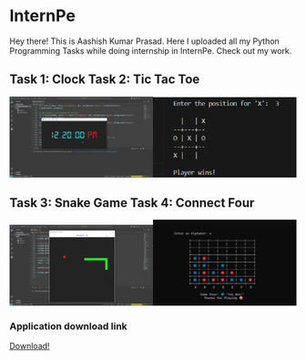 # InternPe
Hey there! This is Aashish Kumar Prasad. Here I uploaded all my Python Programming Tasks while doing internship in InternPe. Check out my work.

## Task 1: Clock                                                                                                                                                       Task 2: Tic Tac Toe
<a href="https://github.com/AashishKrPd/InternPe/tree/main/Task_01_Clock"><img src="./Thumbnail/Task1.png" width="50%"></a><a href="https://github.com/AashishKrPd/InternPe/tree/main/Task_02_Tic_Tac_Toe"><img src="./Thumbnail/Task2.png" width="50%"></a>




## Task 3: Snake Game                                                                                                                                                    Task 4: Connect Four
<a href="https://github.com/AashishKrPd/InternPe/tree/main/Task_03_Snake_Game"><img src="./Thumbnail/Task3.png" width="50%"></a><a href="https://github.com/AashishKrPd/InternPe/tree/main/Task_04_Connect_Four"><img src="./Thumbnail/Task4.png" width="50%"></a>




### Application download link
<a href="https://github.com/AashishKrPd/InternPe/releases/tag/v1.0.0">Download!</a>






